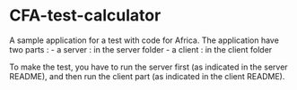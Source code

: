 # CFA-test-calculator

A sample application for a test with code for Africa.
The application have two parts : 
        - a server : in the server folder
        - a client : in the client folder
        
To make the test, you have to run the server first (as indicated in the server README), and then run the client part (as indicated in the client README).

